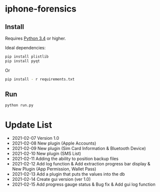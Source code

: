 # iphone-forensics

## Install

Requires [Python 3.4](https://www.python.org/) or higher.

Ideal dependencies:
```bash
pip install plistlib
pip install pyqt
```
Or
```bash
pip install - r requirements.txt
```
## Run
```py
python run.py
```

# Update List
* 2021-02-07 Version 1.0
* 2021-02-08 New plugin (Apple Accounts)
* 2021-02-09 New plugin (Sim Card Information & Bluetooth Device)
* 2021-02-10 New plugin (SMS List)
* 2021-02-11 Adding the ability to position backup files
* 2021-02-12 Add log function & Add extraction progress bar display & New Plugin (App Permission, Wallet Pass)
* 2021-02-13 Add a plugin that puts the values into the db
* 2021-02-14 Create gui version (ver 1.0)
* 2021-02-15 Add progress gauge status & Bug fix & Add gui log function